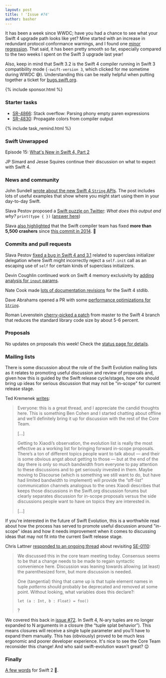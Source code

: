 ```yaml
---
layout: post
title: ! 'Issue #74'
author: basher
---
```


It has been a week since WWDC; have you had a chance to see what your Swift 4 upgrade path looks like yet? Mine started with an increase in redundant protocol conformance warnings, and I found one [minor regression](https://bugs.swift.org/browse/SR-5153). That said, it has been pretty smooth so far, especially compared to the two weeks I spent on the Swift 3 upgrade last year!

Also, keep in mind that Swift 3.2 is the Swift 4 compiler running in Swift 3 compatibility mode (`-swift-version 3`, which clicked for me sometime during WWDC 😅). Understanding this can be really helpful when putting together a ticket for [bugs.swift.org](https://bugs.swift.org).

<!--excerpt-->

{% include sponsor.html %}

### Starter tasks

- [SR-4866](https://bugs.swift.org/browse/SR-4866): Stack overflow: Parsing phony empty paren expressions
- [SR-4830](https://bugs.swift.org/browse/SR-4830): Propagate colors from compiler output

{% include task_remind.html %}

### Swift Unwrapped

Episode 15: [What's New in Swift 4, Part 2](https://spec.fm/podcasts/swift-unwrapped/70809)

JP Simard and Jesse Squires continue their discussion on what to expect with Swift 4.

### News and community

John Sundell [wrote about the new Swift 4 `String` APIs](https://www.swiftbysundell.com/posts/exploring-the-new-string-api-in-swift-4). The post includes lots of useful examples that show where you might start using them in your day-to-day Swift.

Slava Pestov proposed a [Swift puzzle on Twitter](https://twitter.com/slava_pestov/status/873751462630760449): *What does this output and why?* `print(type { })` ([answer here](https://twitter.com/nicklockwood/status/873796388768841728))

Slava [also highlighted](https://twitter.com/slava_pestov/status/873744097353256961) that the Swift compiler team has fixed **more than 5,500 crashers** since [this commit in 2014](https://github.com/apple/swift/commit/d8ce0b80cbb7732cb32b245f9fadd47c11a4b163). 🎉

### Commits and pull requests

Slava Pestov [fixed a bug in Swift 4 and 3.1](https://github.com/apple/swift/pull/10195) related to superclass initializer delegation where Swift might incorrectly reject a `self.init` call as an escaping use of `self` for certain kinds of superclass initializers.

Devin Coughlin continued work on Swift 4 memory exclusivity by [adding analysis for `inout` params](https://github.com/apple/swift/pull/10191).

Nate Cook made [lots of documentation revisions](https://github.com/apple/swift/pull/10229) for the Swift 4 stdlib.

Dave Abrahams opened a PR with some [performance optimizations for `String`](https://github.com/apple/swift/pull/10223).

Roman Levenstein [cherry-picked a patch](https://github.com/apple/swift/pull/10263) from master to the Swift 4 branch that reduces the standard library code size by about 5-6 percent.

### Proposals

No updates on proposals this week! Check the [status page for details](https://apple.github.io/swift-evolution/).

### Mailing lists

There is some discussion about the role of the Swift Evolution mailing lists as it relates to promoting useful discussion and review of proposals and, given how this is guided by the Swift release cycle/stages, how one should bring up ideas for serious discussion that may not be "in-scope" for current release stage.

Ted Kremenek [writes](https://lists.swift.org/pipermail/swift-evolution/Week-of-Mon-20170612/037339.html):

> Everyone: this is a great thread, and I appreciate the candid thoughts here. This is something Ben Cohen and I started chatting about offline and we’ll definitely bring it up for discussion with the rest of the Core Team.
>
> […]
>
> Getting to Xiaodi’s observation, the evolution list is really the most effective as a working list for bringing forward in-scope proposals.  There’s a ton of different topics people want to talk about — and their is some obvious angst about getting to those — but at the end of the day there is only so much bandwidth from everyone to pay attention to these discussions and to get seriously invested in them.  Maybe moving to Discourse (which is something we still want to do, but have had limited bandwidth to implement) will provide the “off-list” communication channels analogous to the ones Xiaodi describes that keeps those discussions in the Swift.org discussion forums but clearly separates discussion for in-scope proposals versus the side discussions people want to have on topics they are interested in.
>
> […]

If you're interested in the future of Swift Evolution, this is a worthwhile read about how the process has served to promote useful discussion around "in-scope" ideas and how it needs improvement when it comes to discussing ideas that may not fit into the current Swift release stage.

Chris Lattner [responded to an ongoing thread](https://lists.swift.org/pipermail/swift-evolution//Week-of-Mon-20170612/037514.html) about revisiting [SE-0110](https://lists.swift.org/pipermail/swift-evolution//Week-of-Mon-20170612/037514.html):

> We discussed this in the core team meeting today.  Consensus seems to be that a change needs to be made to regain syntactic convenience here.  Discussion was leaning towards allowing (at least) the parenthesized form, but more discussion is needed.
>
> One (tangential) thing that came up is that tuple element names in tuple *patterns* should probably be deprecated and removed at some point.  Without looking, what variables does this declare?:
>
> `let (a : Int, b : Float) = foo()`
>
> ?

We covered this back in [issue #72](https://swiftweeklybrief.com/issue-72/). In Swift 4, N-ary tuples are no longer expanded to N arguments in a closure (the “tuple splat behavior”). This means closures will receive a single tuple parameter and you’ll have to expand them manually. This has (obviously) proved to be much less ergonomic and poorer developer experience. It's nice to see the Core Team reconsider this change! And who said swift-evolution wasn't great? 😉

### Finally

[A few words](https://twitter.com/jckarter/status/874397984712163331) for Swift 2 🍺.
